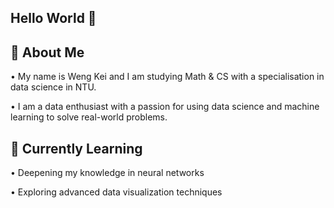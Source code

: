 ## Hello World 👋

## 🚀 About Me
• My name is Weng Kei and I am studying Math & CS with a specialisation in data science in NTU. 

• I am a data enthusiast with a passion for using data science and machine learning to solve real-world problems.

## 🌱 Currently Learning 
• Deepening my knowledge in neural networks

• Exploring advanced data visualization techniques 


<!--**wengkeii/wengkeii** is a ✨ _special_ ✨ repository because its `README.md` (this file) appears on your GitHub profile.

Here are some ideas to get you started:

- 🔭 I’m currently working on ...
- 🌱 I’m currently learning ...
- 👯 I’m looking to collaborate on ...
- 🤔 I’m looking for help with ...
- 💬 Ask me about ...
- 📫 How to reach me: ...
- 😄 Pronouns: ...
- ⚡ Fun fact: ...
-->
